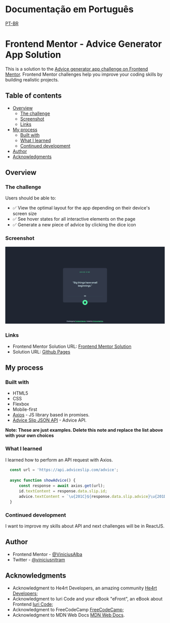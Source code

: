 # Documentação em Português
[PT-BR](https://github.com/viniciussnitram/advice-generator-app/blob/main/README-ptBr.md)

# Frontend Mentor - Advice Generator App Solution

This is a solution to the [Advice generator app challenge on Frontend Mentor](https://www.frontendmentor.io/challenges/advice-generator-app-QdUG-13db). Frontend Mentor challenges help you improve your coding skills by building realistic projects.

## Table of contents

- [Overview](#overview)
  - [The challenge](#the-challenge)
  - [Screenshot](#screenshot)
  - [Links](#links)
- [My process](#my-process)
  - [Built with](#built-with)
  - [What I learned](#what-i-learned)
  - [Continued development](#continued-development)
- [Author](#author)
- [Acknowledgments](#acknowledgments)

## Overview

### The challenge

Users should be able to:

- ✅ View the optimal layout for the app depending on their device's screen size
- ✅ See hover states for all interactive elements on the page
- ✅ Generate a new piece of advice by clicking the dice icon

### Screenshot

![Solution Screenshot](./images/advice-generator-app-example.jpg)

### Links

- Frontend Mentor Solution URL: [Frontend Mentor Solution](https://your-solution-url.com)
- Solution URL: [Github Pages](https://viniciussnitram.github.io/advice-generator-app/)

## My process

### Built with

- HTML5
- CSS
- Flexbox
- Mobile-first
- [Axios](https://axios-http.com/ptbr/) - JS library based in promises.
- [Advice Slip JSON API](https://api.adviceslip.com/) - Advice API.

**Note: These are just examples. Delete this note and replace the list above with your own choices**

### What I learned

I learned how to perform an API request with Axios.

```js
  const url = 'https://api.adviceslip.com/advice';

  async function showAdvice() {
      const response = await axios.get(url);
      id.textContent = response.data.slip.id;
      advice.textContent = `\u{201C}${response.data.slip.advice}\u{201D}`;
  }
```

### Continued development

I want to improve my skills about API and next challenges will be in ReactJS.

## Author

- Frontend Mentor - [@ViniciusAlba](https://www.frontendmentor.io/profile/ViniciusAlba)
- Twitter - [@viniciusnitram](https://www.twitter.com/viniciusnitram)

## Acknowledgments

- Acknowledgment to He4rt Developers, an amazing community [He4rt Developers](https://heartdevs.com/);
- Acknowledgment to Iuri Code and your eBook "eFront", an eBook about Frontend [Iuri Code](https://iuricode.com/efront/);
- Acknowledgment to FreeCodeCamp [FreeCodeCamp](https://www.freecodecamp.org/);
- Acknowledgment to MDN Web Docs [MDN Web Docs](https://developer.mozilla.org/en-US/).